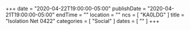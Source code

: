 +++
date = "2020-04-22T19:00:00-05:00"
publishDate = "2020-04-21T19:00:00-05:00"
endTime = ""
location = ""
ncs = [ "KA0LDG" ]
title = "Isolation Net 0422"
categories = [ "Social" ]
dates = [ "" ]
+++
